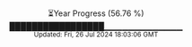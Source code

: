 <p align="center">
⏳Year Progress (56.76 %)<br>
█████████████████▁▁▁▁▁▁▁▁▁▁▁▁▁ <br>
<sub>Updated: Fri, 26 Jul 2024 18:03:06 GMT</sub>
</p>

